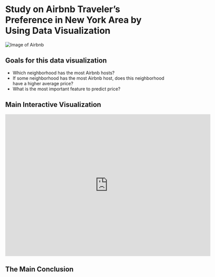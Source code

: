 # Study on Airbnb Traveler’s Preference in New York Area by Using Data Visualization

![Image of Airbnb](https://pbs.twimg.com/profile_images/1347611654968627200/ikpfoFQj.png)

## Goals for this data visualization
* Which neighborhood has the most Airbnb hosts?
* If some neighborhood has the most Airbnb host, does this neighborhood have a higher average price?
* What is the most important feature to predict price?



## Main Interactive Visualization

<iframe seamless frameborder="0" src="https://public.tableau.com/app/profile/chenshengwen/viz/Book1_16227770760480/Sheet1" width = '650' height = '450' scrolling='yes' ></iframe>

## The Main Conclusion

